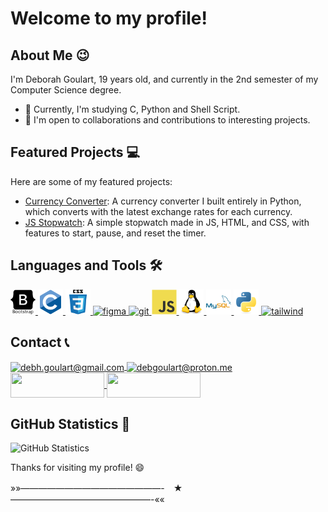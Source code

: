 # Welcome to my profile! 

## About Me 😉

I'm Deborah Goulart, 19 years old, and currently in the 2nd semester of my Computer Science degree.

- 🌱 Currently, I'm studying C, Python and Shell Script.
- 👯 I'm open to collaborations and contributions to interesting projects.

## Featured Projects 💻

Here are some of my featured projects:

- [Currency Converter](https://github.com/DebGoulart/Conversor-de-Moedas): A currency converter I built entirely in Python, which converts with the latest exchange rates for each currency.
- [JS Stopwatch](https://github.com/DebGoulart/Cronometro.js): A simple stopwatch made in JS, HTML, and CSS, with features to start, pause, and reset the timer.

## Languages and Tools 🛠️

<p align="left">
  <a href="https://getbootstrap.com" target="_blank" rel="noreferrer">
    <img src="https://raw.githubusercontent.com/devicons/devicon/master/icons/bootstrap/bootstrap-plain-wordmark.svg" alt="bootstrap" width="40" height="40"/>
  </a>
  <a href="https://www.cprogramming.com/" target="_blank" rel="noreferrer">
    <img src="https://raw.githubusercontent.com/devicons/devicon/master/icons/c/c-original.svg" alt="c" width="40" height="40"/>
  </a>
  <a href="https://www.w3schools.com/css/" target="_blank" rel="noreferrer">
    <img src="https://raw.githubusercontent.com/devicons/devicon/master/icons/css3/css3-original-wordmark.svg" alt "css3" width="40" height="40"/>
  </a>
  <a href="https://www.figma.com/" target="_blank" rel="noreferrer">
    <img src="https://www.vectorlogo.zone/logos/figma/figma-icon.svg" alt="figma" width="40" height="40"/>
  </a>
  <a href="https://git-scm.com/" target="_blank" rel="noreferrer">
    <img src="https://www.vectorlogo.zone/logos/git-scm/git-scm-icon.svg" alt="git" width="40" height="40"/>
  </a>
  <a href="https://developer.mozilla.org/en-US/docs/Web/JavaScript" target="_blank" rel="noreferrer">
    <img src="https://raw.githubusercontent.com/devicons/devicon/master/icons/javascript/javascript-original.svg" alt="javascript" width="40" height="40"/>
  </a>
  <a href="https://www.linux.org/" target="_blank" rel="noreferrer">
    <img src="https://raw.githubusercontent.com/devicons/devicon/master/icons/linux/linux-original.svg" alt="linux" width="40" height="40"/>
  </a>
  <a href="https://www.mysql.com/" target="_blank" rel="noreferrer">
    <img src="https://raw.githubusercontent.com/devicons/devicon/master/icons/mysql/mysql-original-wordmark.svg" alt="mysql" width="40" height="40"/>
  </a>
  <a href="https://www.python.org" target="_blank" rel="noreferrer">
    <img src="https://raw.githubusercontent.com/devicons/devicon/master/icons/python/python-original.svg" alt="python" width="40" height="40"/>
  </a>
  <a href="https://tailwindcss.com/" target="_blank" rel="noreferrer">
    <img src="https://www.vectorlogo.zone/logos/tailwindcss/tailwindcss-icon.svg" alt="tailwind" width="40" height="40"/>
  </a>
</p>

## Contact 📞

<p align="left">
  <a href="mailto:debh.goulart@gmail.com" target="blank">
    <img align="center" src="https://img.shields.io/badge/Gmail-D14836?style=for-the-badge&logo=gmail&logoColor=white" alt="debh.goulart@gmail.com" height="40" width="120" />
  </a>
  <a href="mailto:deb.goulart@proton.me" target="blank">
    <img align="center" src="https://img.shields.io/badge/ProtonMail-8B89CC?style=for-the-badge&logo=protonmail&logoColor=white" alt="debgoulart@proton.me" height="40" width="150" />
  </a>
  <a href="https://www.linkedin.com/in/deborah-goulart-35bb9322a/" target="blank">
    <img align="center" src="https://img.shields.io/badge/LinkedIn-0077B5?style=for-the-badge&logo=linkedin&logoColor=white" height="40" width="150" />
  </a>
  <a href="https://www.instagram.com/deborahgoulart_/" target="blank">
    <img align="center" src="https://img.shields.io/badge/Instagram-E4405F?style=for-the-badge&logo=instagram&logoColor=white" height="40" width="150" />
  </a>
</p>

## GitHub Statistics 📄

![GitHub Statistics](https://github-readme-stats.vercel.app/api?username=DebGoulart&theme=synthwave&show_icons=true)

Thanks for visiting my profile! 😄



»»————————————————-　★　————————————————-««
